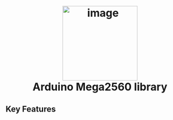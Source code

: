 <h1 align="center">
  <br>
  <a href="http://www.amitmerchant.com/electron-markdownify"><img src="https://2.bp.blogspot.com/-v7qmcwmY8b0/WlZ6T8bjM8I/AAAAAAAAA-s/owoFeqJu3l4VyrnLOseIPODHYlYCgsUlwCEwYBhgL/s1600/arduino%2Bmega.jpg" alt="image" width="200"></a>
  <br>
  Arduino Mega2560 library
  <br>
</h1>

## Key Features


